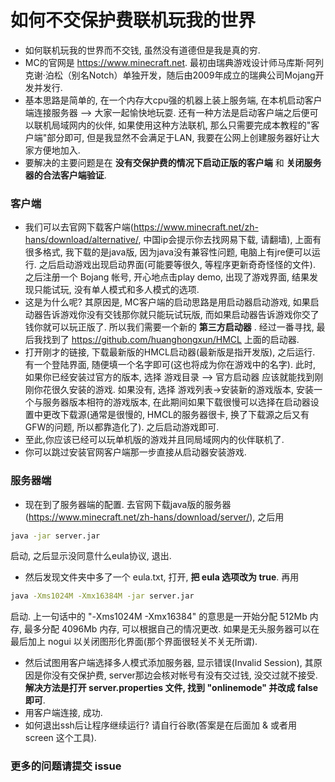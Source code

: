 # 如何不交保护费联机玩我的世界
* 如何联机玩我的世界而不交钱, 虽然没有道德但是我是真的穷.</br>
* MC的官网是 https://www.minecraft.net. 最初由瑞典游戏设计师马库斯·阿列克谢·泊松（别名Notch）单独开发，随后由2009年成立的瑞典公司Mojang开发并发行.
* 基本思路是简单的, 在一个内存大cpu强的机器上装上服务端, 在本机启动客户端连接服务器 --> 大家一起愉快地玩耍. 还有一种方法是启动客户端之后便可以联机局域网内的伙伴, 如果使用这种方法联机, 那么只需要完成本教程的"客户端"部分即可, 但是我显然不会满足于LAN, 我要在公网上创建服务器好让大家方便地加入.
* 要解决的主要问题是在 __没有交保护费的情况下启动正版的客户端__ 和 __关闭服务器的合法客户端验证__.
### 客户端
* 我们可以去官网下载客户端(https://www.minecraft.net/zh-hans/download/alternative/, 中国ip会提示你去找网易下载, 请翻墙), 上面有很多格式, 我下载的是java版, 因为java没有兼容性问题, 电脑上有jre便可以运行. 之后启动游戏出现启动界面(可能要等很久, 等程序更新奇奇怪怪的文件). 之后注册一个 Bojang 帐号, 开心地点击play demo, 出现了游戏界面, 结果发现只能试玩, 没有单人模式和多人模式的选项.
* 这是为什么呢? 其原因是, MC客户端的启动思路是用启动器启动游戏, 如果启动器告诉游戏你没有交钱那你就只能玩试玩版, 而如果启动器告诉游戏你交了钱你就可以玩正版了. 所以我们需要一个新的 __第三方启动器__ . 经过一番寻找, 最后我找到了 https://github.com/huanghongxun/HMCL 上面的启动器.
* 打开刚才的链接, 下载最新版的HMCL启动器(最新版是指开发版), 之后运行. 有一个登陆界面, 随便填一个名字即可(这也将成为你在游戏中的名字). 此时, 如果你已经安装过官方的版本, 选择 游戏目录 --> 官方启动器 应该就能找到刚刚你花很久安装的游戏. 如果没有, 选择 游戏列表->安装新的游戏版本, 安装一个与服务器版本相符的游戏版本, 在此期间如果下载很慢可以选择在启动器设置中更改下载源(通常是很慢的, HMCL的服务器很卡, 换了下载源之后又有GFW的问题, 所以都靠造化了). 之后启动游戏即可.
* 至此,你应该已经可以玩单机版的游戏并且同局域网内的伙伴联机了.
* 你可以跳过安装官网客户端那一步直接从启动器安装游戏.
### 服务器端
* 现在到了服务器端的配置. 去官网下载java版的服务器(https://www.minecraft.net/zh-hans/download/server/), 之后用
```bash
java -jar server.jar
```
启动, 之后显示没同意什么eula协议, 退出. 
* 然后发现文件夹中多了一个 eula.txt, 打开, __把 eula 选项改为 true__. 再用 
```bash
java -Xms1024M -Xmx16384M -jar server.jar
```
启动. 上一句话中的 "-Xms1024M -Xmx16384" 的意思是一开始分配 512Mb 内存, 最多分配 4096Mb 内存, 可以根据自己的情况更改. 如果是无头服务器可以在最后加上 nogui 以关闭图形化界面(那个界面很轻关不关无所谓).
* 然后试图用客户端选择多人模式添加服务器, 显示错误(Invalid Session), 其原因是你没有交保护费, server那边会核对帐号有没有交过钱, 没交过就不接受. __解决方法是打开 server.properties 文件, 找到 "onlinemode" 并改成 false 即可__.
* 用客户端连接, 成功.
* 如何退出ssh后让程序继续运行? 请自行谷歌(答案是在后面加 & 或者用 screen 这个工具).
### 更多的问题请提交 issue
